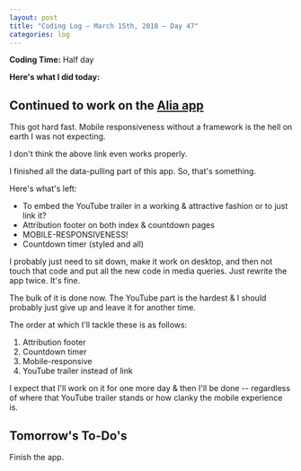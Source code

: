 ```yaml
---
layout: post
title: "Coding Log — March 15th, 2018 — Day 47"
categories: log
---
```


**Coding Time:** Half day

**Here's what I did today:**

## Continued to work on the [Alia app](http://rmorabia.com/alia)

This got hard fast. Mobile responsiveness without a framework is the hell on earth I was not expecting.

I don't think the above link even works properly. 

I finished all the data-pulling part of this app. So, that's something.

Here's what's left:

* To embed the YouTube trailer in a working & attractive fashion or to just link it?
* Attribution footer on both index & countdown pages
* MOBILE-RESPONSIVENESS! 
* Countdown timer (styled and all)

I probably just need to sit down, make it work on desktop, and then not touch that code and put all the new code in media queries. Just rewrite the app twice. It's fine.

The bulk of it is done now. The YouTube part is the hardest & I should probably just give up and leave it for another time. 

The order at which I'll tackle these is as follows:

1. Attribution footer
2. Countdown timer
3. Mobile-responsive
4. YouTube trailer instead of link

I expect that I'll work on it for one more day & then I'll be done -- regardless of where that YouTube trailer stands or how clanky the mobile experience is.

## Tomorrow's To-Do's

Finish the app. 
